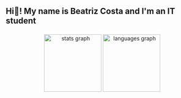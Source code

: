 <h2 align="left">Hi👋! My name is Beatriz Costa and I'm an IT student</h2>

###

<div align="center">
  <img src="https://github-readme-stats.vercel.app/api?username=BeatrizVCosta&hide_title=false&hide_rank=false&show_icons=true&include_all_commits=true&count_private=true&disable_animations=false&theme=dracula&locale=en&hide_border=false" height="150" alt="stats graph"  />
  <img src="https://github-readme-stats.vercel.app/api/top-langs?username=BeatrizVCosta&locale=en&hide_title=false&layout=compact&card_width=320&langs_count=5&theme=dracula&hide_border=false" height="150" alt="languages graph"  />
</div>

<br clear="both">
